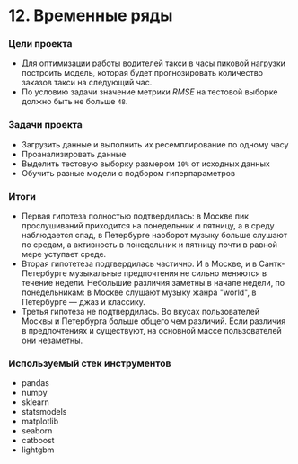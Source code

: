 # 12. Временные ряды

### Цели проекта

- Для оптимизации работы водителей такси в часы пиковой нагрузки построить модель, которая будет прогнозировать количество заказов такси на следующий час.  
- По условию задачи значение метрики *RMSE* на тестовой выборке должно быть не больше `48`.  

### Задачи проекта

- Загрузить данные и выполнить их ресемплирование по одному часу  
- Проанализировать данные  
- Выделить тестовую выборку размером `10%` от исходных данных  
- Обучить разные модели с подбором гиперпараметров   

### Итоги

- Первая гипотеза полностью подтвердилась: в Москве пик прослушиваний приходится на понедельник и пятницу, а в среду наблюдается спад, в Петербурге наоборот музыку больше слушают по средам, а активность в понедельник и пятницу почти в равной мере уступает среде.
- Вторая гипотетеза подтвердилась частично. И в Москве, и в Сантк-Петербурге музыкальные предпочтения не сильно меняются в течение недели. Небольшие различия заметны в начале недели, по понедельникам: в Москве слушают музыку жанра "world", в Петербурге — джаз и классику.
- Третья гипотеза не подтвердилась. Во вкусах пользователей Москвы и Петербурга больше общего чем различий. Если различия в предпочтениях и существуют, на основной массе пользователей они незаметны.

### Используемый стек инструментов

- pandas
- numpy
- sklearn
- statsmodels
- matplotlib
- seaborn
- catboost
- lightgbm

